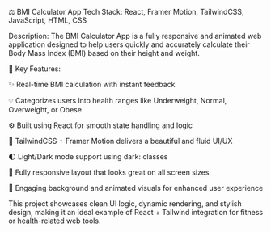 ⚖️ BMI Calculator App
Tech Stack: React, Framer Motion, TailwindCSS, JavaScript, HTML, CSS

Description:
The BMI Calculator App is a fully responsive and animated web application designed to help users quickly and accurately calculate their Body Mass Index (BMI) based on their height and weight.

🧬 Key Features:

✨ Real-time BMI calculation with instant feedback

💡 Categorizes users into health ranges like Underweight, Normal, Overweight, or Obese

⚙️ Built using React for smooth state handling and logic

🎨 TailwindCSS + Framer Motion delivers a beautiful and fluid UI/UX

🌓 Light/Dark mode support using dark: classes

📱 Fully responsive layout that looks great on all screen sizes

🌈 Engaging background and animated visuals for enhanced user experience

This project showcases clean UI logic, dynamic rendering, and stylish design, making it an ideal example of React + Tailwind integration for fitness or health-related web tools.

